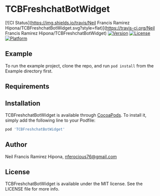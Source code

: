 # TCBFreshchatBotWidget

[![CI Status](https://img.shields.io/travis/Neil Francis Ramirez Hipona/TCBFreshchatBotWidget.svg?style=flat)](https://travis-ci.org/Neil Francis Ramirez Hipona/TCBFreshchatBotWidget)
[![Version](https://img.shields.io/cocoapods/v/TCBFreshchatBotWidget.svg?style=flat)](https://cocoapods.org/pods/TCBFreshchatBotWidget)
[![License](https://img.shields.io/cocoapods/l/TCBFreshchatBotWidget.svg?style=flat)](https://cocoapods.org/pods/TCBFreshchatBotWidget)
[![Platform](https://img.shields.io/cocoapods/p/TCBFreshchatBotWidget.svg?style=flat)](https://cocoapods.org/pods/TCBFreshchatBotWidget)

## Example

To run the example project, clone the repo, and run `pod install` from the Example directory first.

## Requirements

## Installation

TCBFreshchatBotWidget is available through [CocoaPods](https://cocoapods.org). To install
it, simply add the following line to your Podfile:

```ruby
pod 'TCBFreshchatBotWidget'
```

## Author

Neil Francis Ramirez Hipona, nferocious76@gmail.com

## License

TCBFreshchatBotWidget is available under the MIT license. See the LICENSE file for more info.
